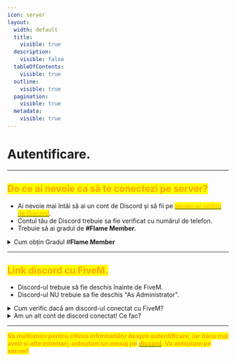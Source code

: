 ```yaml
---
icon: server
layout:
  width: default
  title:
    visible: true
  description:
    visible: false
  tableOfContents:
    visible: true
  outline:
    visible: true
  pagination:
    visible: true
  metadata:
    visible: true
---
```


# Autentificare.

***

## <mark style="color:orange;">**De ce ai nevoie ca să te conectezi pe server?**</mark> <a href="#de-ce-ai-nevoie-ca-sa-te-conectezi-pe-server" id="de-ce-ai-nevoie-ca-sa-te-conectezi-pe-server"></a>

* Ai nevoie mai întâi să ai un cont de Discord și să fii pe [<mark style="color:orange;">server-ul nostru de Discord</mark>](https://dsc.gg/flamero1).
* Contul tău de Discord trebuie sa fie verificat cu numărul de telefon.
* Trebuie să ai gradul de **#Flame Member.**

<details>

<summary>Cum obțin Gradul #<strong>Flame Member</strong></summary>

Apasă pe react la emoji-ul cu bifă.

<figure><img src="../.gitbook/assets/image.png" alt=""><figcaption></figcaption></figure>

</details>

***

## <mark style="color:orange;">**Link discord cu FiveM.**</mark> <a href="#link-discord-cu-fivem" id="link-discord-cu-fivem"></a>

* Discord-ul trebuie să fie deschis înainte de FiveM.
* Discord-ul NU trebuie sa fie deschis "As Administrator".

<details>

<summary>Cum verific dacă am discord-ul conectat cu FiveM?</summary>

* Intră în FiveM și apasă pe Settings

<figure><img src="../.gitbook/assets/image (2).png" alt=""><figcaption></figcaption></figure>

* Dacă aveți discord-ul conectat, in lista **Linked identities** o să apară iconița discord-ului și username-ul autentificat.

<figure><img src="../.gitbook/assets/image (3).png" alt=""><figcaption></figcaption></figure>

</details>

<details>

<summary>Am un alt cont de discord conectat! Ce fac?</summary>

<mark style="color:orange;">**1. Scrie in start.**</mark>

<figure><img src="../.gitbook/assets/image (4).png" alt=""><figcaption></figcaption></figure>

```
%appdata%
```

<mark style="color:orange;">**2. Apasa enter, ar trebuii sa se deschida un folder.**</mark>\ <mark style="color:orange;">**3. Cauta și șterge folder-ul**</mark><mark style="color:orange;">**&#x20;**</mark><mark style="color:orange;">**`DigitalEntitlements`**</mark>\
<mark style="color:orange;">**4. Deschide discord-ul, conectat la contul dorit.**</mark>\ <mark style="color:orange;">**5. Deschide FiveM.**</mark>

{% hint style="info" %}
<mark style="color:orange;">**WARNING!**</mark>

* <mark style="color:orange;">**Va trebuii să îți reintroduci datele de conectare la Rockstar Games.**</mark>
* <mark style="color:orange;">**Verifică datele de conectare înainte să faci orice acțiune.**</mark> [<mark style="color:orange;">**https://signin.rockstargames.com/signin/user-form?cid=socialclub**</mark>](https://signin.rockstargames.com/signin/user-form?cid=socialclub)
{% endhint %}

</details>

***

<mark style="color:orange;">**Va multumim pentru citirea informatiilor despre autentificare, iar daca mai aveti si alte intrebari, asteptam un mesaj pe**</mark> [<mark style="color:orange;">**discord**</mark>](https://dsc.gg/flamero1)<mark style="color:orange;">**. Va asteptam pe server!**</mark>
